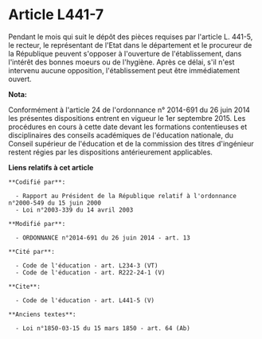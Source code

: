 # Article L441-7

Pendant le mois qui suit le dépôt des pièces requises par l'article L. 441-5, le recteur, le représentant de l'Etat dans le
département et le procureur de la République peuvent s'opposer à l'ouverture de l'établissement, dans l'intérêt des bonnes
moeurs ou de l'hygiène. Après ce délai, s'il n'est intervenu aucune opposition, l'établissement peut être immédiatement
ouvert.

**Nota:**

Conformément à l'article 24 de l'ordonnance n° 2014-691 du 26 juin 2014 les présentes dispositions entrent en vigueur le 1er
septembre 2015. Les procédures en cours à cette date devant les formations contentieuses et disciplinaires des conseils
académiques de l'éducation nationale, du Conseil supérieur de l'éducation et de la commission des titres d'ingénieur restent
régies par les dispositions antérieurement applicables.

**Liens relatifs à cet article**

	**Codifié par**:

	  - Rapport au Président de la République relatif à l'ordonnance n°2000-549 du 15 juin 2000
	  - Loi n°2003-339 du 14 avril 2003

	**Modifié par**:

	  - ORDONNANCE n°2014-691 du 26 juin 2014 - art. 13

	**Cité par**:

	  - Code de l'éducation - art. L234-3 (VT)
	  - Code de l'éducation - art. R222-24-1 (V)

	**Cite**:

	  - Code de l'éducation - art. L441-5 (V)

	**Anciens textes**:

	  - Loi n°1850-03-15 du 15 mars 1850 - art. 64 (Ab)
